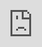Title: Simple Django deployment part two: local setup
Description: How to make sure Django is working before you deploy it
Slug: simple-django-deployment-2
Date: 2020-04-26 14:00
Category: Django

We've got our server set up and ready to host our Django app, now let's focus on preparing our app for deployment.
The goal of this section is to set up and test as much of the stuff that we'll be using in production.
That way, we can debug issues on our computer, instead of on the server.

For this guide I'm going to be creating a Django app from scratch.
I recommend you follow along and set up your project like I do, rather than trying to deploy an existing Django project.
You can try deploy your existing app after you've finished the guide. Remember: new skills on easy terrain.

In this section we'll cover:

- Setting up our Python environment
- Creating a basic Django app
- SQLite limitations
- Preparing Django for production
- Serving static files in production
- Preparing our WSGI server
- Windows line endings

### Setting up our Python environment

I assume you've got Python 3 already installed on your computer. If you don't [install it now](https://realpython.com/installing-python/#windows).

We're going to be installing some Python packages for our app and we also will want to install the same packages on our server.
To keep things consistent, we're going to use a "virtual environment" (virtualenv) for this project.
In general it's good practice to always use a virtualenv, for these reasons:

- It helps maintain consistency between our local project and the deployed project
- It helps you keep track of what packages you need to run the project
- It helps minimise the number of packages that we need to install when we deploy
- It keeps other apps on the same computer from overwriting our packages with different versions

Here's how to start our project with a virtualenv.

<div class="loom-embed"><iframe src="https://www.loom.com/embed/5f825c2235634ca6a733d7237894db16" frameborder="0" webkitallowfullscreen mozallowfullscreen allowfullscreen style="position: absolute; top: 0; left: 0; width: 100%; height: 100%;"></iframe></div>

### Creating a basic Django app

Now that we've got Django installed let's create our Django project. This guide covers some of the same ground as the [Django tutorial](https://docs.djangoproject.com/en/3.0/intro/tutorial01/), but we're going to skim through it, because the point isn't to teach you Django basics, it's to teach you how to deploy Django. If you're not familliar with Django then try out the tutorial first.

In addition some of my code (ie. the views) is going to be a little half-assed, since the purpose of the guide is not to show you how to write "good" Django views, it's just to get something basic working so we can deploy it.

I've put the [reference code for this guide onto GitHub](https://github.com/MattSegal/django-deploy), which you might want to look at while you're following along.

This video will show you how we're going to set up our Django project, and importantly, it will show you how to implement the key features that we want to test later, namely:

- A view which interacts with a database model
- Some static files (eg. CSS, JS)
- Our database setup
- The admin panel

<div class="loom-embed"><iframe src="https://www.loom.com/embed/cea3b1cd605f457480ef52b8e40342cb" frameborder="0" webkitallowfullscreen mozallowfullscreen allowfullscreen style="position: absolute; top: 0; left: 0; width: 100%; height: 100%;"></iframe></div>

Now we've created our app and it's working locally. The next step is to get it ready for production. Here's a diagram of how we've been running our app and serving requests so far.

![runserver http]({attach}runserver-http.png)

### Is SQLite OK for production?

Before we move on, I want to talk about SQLite quickly. You can skip this bit if you don't care. We'll be using SQLite as our database in development and in production. It'll be two separate databases - we're not going to copy our local SQLite file to the server. The main reason that I'm using SQLite instead of a more advanced database like PostgreSQL or MySQL is because I want to keep this guide as simple as I can.

Is it bad practice to use SQLite in production? Are we taking some shitty shortcut that will bite us in the ass later? Mostly no. Here's what the creators of SQLite [have to say](https://www.sqlite.org/whentouse.html) about running it for webservers:

> SQLite works great as the database engine for most low to medium traffic websites (which is to say, most websites).

For our needs, the performance of SQLite is totally fine. There are some limitations to SQLite that are worth mentioning though ([discussed here](https://djangodeployment.com/2016/12/23/which-database-should-i-use-on-production)). One concern is that only one change to the database can [happen at a time](https://www.sqlite.org/faq.html#q5). Multiple concurrent reads, but only one write:

> Multiple processes can have the same database open at the same time. Multiple processes can be doing a SELECT at the same time. But only one process can be making changes to the database at any moment in time, however.

Most website traffic is reads, not writes, so it's not as bad as it sounds.
Still, what happens in Django when two users try to write to an SQLite database at the same time? I think this will happen:

- One user will get a lock on the database, and will write their changes, while the other user will be forced to wait
- If the first user finishes quickly enough, then the second user will get their turn - no problem here
- If the first user takes too long, then the second user gets an error "OperationalError: 'database is locked'"

You can [increase the wait time if you need to](https://docs.djangoproject.com/en/3.0/ref/databases/#database-is-locked-errors). I really don't think this is a big issue for low-volume learning projects, or small basic websites with medium traffic.

The other issue worth mentioning is switching from SQLite to another database like PostgreSQL. This probably will be annoying to do, where you need to dump your data to disk as a JSON or something then reload it into Postgres. If this seems like a huge issue for you, then I suggest you follow this guide, then learn how to switch SQLite for Postgres before you fill your database with valuable data. Take small steps.

One thing worth noting is that SQLite is _really easy_ to back up. You just make a copy of the file - done!

### Preparing Django for production

We need to make some changes to our Django settings to prepare our project for production, mostly for security reasons. The big 3 are:

- **DEBUG**: needs to be set to False to prevent Django from leaking information like error messages
- **SECRET_KEY**: needs to be set to something that's actually secret: you can't put it on GitHub
- **ALLOWED_HOSTS**: needs to be set to a whitelist of the IP addresses / domain names that your app can use, to prevent cross site request forgery attacks... or something like that

<div class="loom-embed"><iframe src="https://www.loom.com/embed/c43375d70f584c92bc1b3f82f40d6941" frameborder="0" webkitallowfullscreen mozallowfullscreen allowfullscreen style="position: absolute; top: 0; left: 0; width: 100%; height: 100%;"></iframe></div>

Our server seems to be _mostly_ working with our new production settings...
other than our static files mysteriously breaking. Let's fix that next.

### Serving static files in production

So your static files (CSS, JS, images, etc) work fine when DEBUG=True, but they're broken when DEBUG=False.
This doesn't seem like a "debug" thing... what the fuck? Right?
They were working before!?!? Whose ideas was this?

Aren't you glad you found out about this problem _before_ you tried to deploy your app?

Many Django developers have been slapped in the face by this surprise.
If you want to go outside and scream now's a good time.

> AIIIIIIIIIIIIIIEEEEAAAAAAAAAAAAHHHH!!!!

Computers can be frustrating! I like Django and the people who built it.
That said, this is one of the few times where I feel like the framework lets you down.
Django's docs on the [subject of deploying static files](https://docs.djangoproject.com/en/3.0/howto/static-files/deployment/) are somewhere between cryptic and infuriating.
They're usually good docs too!

The reason that the static files break when DEBUG=False is that there are lots of different ways to serve static content.
When you are in DEBUG=True mode, Django helpfully serves your static files for you.
When you set DEBUG=False, you're on your own - Django forces you to figure out how you're going to serve static files in production.

There are several options available: most of the choices that are made around hosting costs, the other tech tools you're using
bandwidth, performance - shit we don't care about right now.
We want the simplest solution for serving static files in production.

As far as I know [Whitenoise](http://whitenoise.evans.io/en/stable/) is the simplest way to serve static files in production:

> Radically simplified static file serving for Python web apps... None of this is rocket science, but it’s fiddly and annoying and WhiteNoise takes care of all it for you.

Sounds good right? It basically just does what runserver was doing before we set DEBUG=False, except maybe a bit better, or something. Their [documentation](http://whitenoise.evans.io/en/stable/index.html) and [FAQ](http://whitenoise.evans.io/en/stable/index.html#infrequently-asked-questions) goes over what it does for you. We're going to use the CloudFlare CDN in a later part of this guide to cache our static files, so that will solve most of our performance concerns.

Let's follow their [guide](http://whitenoise.evans.io/en/stable/django.html) and set up Django to use Whitenoise for static files. Before we get to the video let's go over the important bits.

First we have to install it

```bash
pip install whitenoise
```

We also have to set STATIC_ROOT in our Django settings. STATIC_ROOT is a folder where Django will dump all of your static files when you run the "collectstatic" management command. Whitenoise looks inside this folder when DEBUG=False, so it's important we set it, and run "collectstatic" when we deploy. We'll go over this more in the video.

Alright, let's set up Whitenoise and solve our static files problem.

<div class="loom-embed"><iframe src="https://www.loom.com/embed/44c9b27f5b554244ac346f0cb1611df6" frameborder="0" webkitallowfullscreen mozallowfullscreen allowfullscreen style="position: absolute; top: 0; left: 0; width: 100%; height: 100%;"></iframe></div>

### Preparing our WSGI server

So far we've been using the "runserver" management command to run our Django code and serve HTTP requests.
It works pretty well for development - the way it auto restarts when files change is pretty handy.
There's some trouble with running runserver in production though -the Django docs [say it best](https://docs.djangoproject.com/en/2.2/ref/django-admin/#runserver):

> DO NOT USE THIS SERVER IN A PRODUCTION SETTING. It has not gone through security audits or performance tests. (And that’s how it’s gonna stay. We’re in the business of making Web frameworks, not Web servers, so improving this server to be able to handle a production environment is outside the scope of Django.)

Why _exactly_ is using runserver in prod a bad idea? Honestly I don't know, I've never tried. Something about security and performance... here's the thing: when the people writing the software tell you not to use it production (in all caps no less), it's best to just listen to them, unless you're confident that you understand the risks and benefits.

So... what do we use to run our Django app instead? We're going to use [Gunicorn](https://gunicorn.org/), basically because it's a popular WSGI server and I'm familliar with it and it seems OK. Another widely used contender is [uWSGI](https://uwsgi-docs.readthedocs.io/en/latest/). I've seen [Waitress](http://docs.pylonsproject.org/projects/waitress/en/stable/) recommended for running on Windows, but I've never tried it myself.

You might be wondering what "[WSGI](https://wsgi.readthedocs.io/en/latest/what.html)" ("Web Server Gateway Interface") means. WSGI is a type of "interface". I think it's much easier to explain with examples than to get too theoretical.

Here are some WSGI compatible web frameworks:

- Django
- Flask
- Pyramid
- web2py

Here are some WSGI compatible web servers:

- Gunicorn
- uWSGI
- CherryPy
- Apache's mod_wsgi module

Web frameworks (eg. Django) are just some Python code, you need a web server to actually run the code and translate incoming HTTP requests (which are just text) into Python objects. The WSGI specification makes it so that any WSGI compatible webserver can run any WSGI compatible web framework, which means:

- Gunicorn can run Django
- Gunicorn can run Flask
- CherryPy can run web2py
- mod_wsgi can run Django
- ... etc etc etc ...

This is a good thing because it means that if you are using a particular web framework (eg. Django), you have a lot of choices for which web server you run (eg. Gunicorn). It's also good for web server developers, because lots of people with different web frameworks can use their tools.

With that out of the way, let's get stuck into using Gunicorn instead of runserver to run our Django app.

<div class="loom-embed"><iframe src="https://www.loom.com/embed/e3d387c9fc02445abe4ff6de715e8aae" frameborder="0" webkitallowfullscreen mozallowfullscreen allowfullscreen style="position: absolute; top: 0; left: 0; width: 100%; height: 100%;"></iframe></div>

So before we were doing this:

![runserver http]({attach}runserver-http.png)

Now we're doing this (hypothetically if Gunicorn actually worked on Windows):

![gunicorn http]({attach}gunicorn-http.png)

Nothing too crazy.

### Next steps

Now that we've done our local setup, we're ready to [deploy Django to the server]({filename}/simple-django-deployment-3.md)

